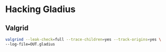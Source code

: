 # Hacking Gladius

## Valgrid
```bash
valgrind --leak-check=full --trace-children=yes --track-origins=yes \
--log-file=OUT.gladius
```

